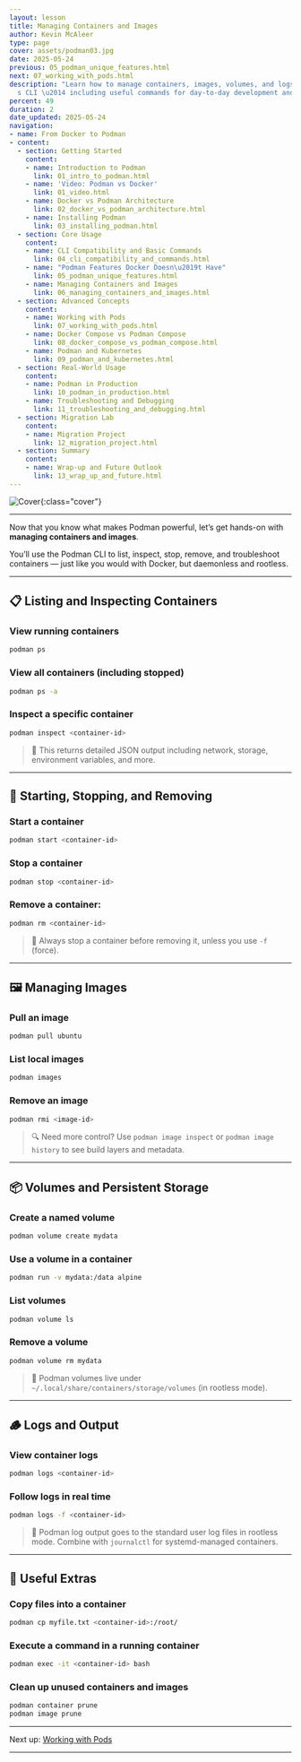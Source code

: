 ```yaml
---
layout: lesson
title: Managing Containers and Images
author: Kevin McAleer
type: page
cover: assets/podman03.jpg
date: 2025-05-24
previous: 05_podman_unique_features.html
next: 07_working_with_pods.html
description: "Learn how to manage containers, images, volumes, and logs using Podman\u2019\
  s CLI \u2014 including useful commands for day-to-day development and operations."
percent: 49
duration: 2
date_updated: 2025-05-24
navigation:
- name: From Docker to Podman
- content:
  - section: Getting Started
    content:
    - name: Introduction to Podman
      link: 01_intro_to_podman.html
    - name: 'Video: Podman vs Docker'
      link: 01_video.html
    - name: Docker vs Podman Architecture
      link: 02_docker_vs_podman_architecture.html
    - name: Installing Podman
      link: 03_installing_podman.html
  - section: Core Usage
    content:
    - name: CLI Compatibility and Basic Commands
      link: 04_cli_compatibility_and_commands.html
    - name: "Podman Features Docker Doesn\u2019t Have"
      link: 05_podman_unique_features.html
    - name: Managing Containers and Images
      link: 06_managing_containers_and_images.html
  - section: Advanced Concepts
    content:
    - name: Working with Pods
      link: 07_working_with_pods.html
    - name: Docker Compose vs Podman Compose
      link: 08_docker_compose_vs_podman_compose.html
    - name: Podman and Kubernetes
      link: 09_podman_and_kubernetes.html
  - section: Real-World Usage
    content:
    - name: Podman in Production
      link: 10_podman_in_production.html
    - name: Troubleshooting and Debugging
      link: 11_troubleshooting_and_debugging.html
  - section: Migration Lab
    content:
    - name: Migration Project
      link: 12_migration_project.html
  - section: Summary
    content:
    - name: Wrap-up and Future Outlook
      link: 13_wrap_up_and_future.html
---
```



![Cover]({{page.cover}}){:class="cover"}

---

Now that you know what makes Podman powerful, let’s get hands-on with **managing containers and images**.

You’ll use the Podman CLI to list, inspect, stop, remove, and troubleshoot containers — just like you would with Docker, but daemonless and rootless.

---

## 📋 Listing and Inspecting Containers

### View running containers

```bash
podman ps
```

### View all containers (including stopped)

```bash
podman ps -a
```

### Inspect a specific container

```bash
podman inspect <container-id>
```

> 🧠 This returns detailed JSON output including network, storage, environment variables, and more.

---

## 🧼 Starting, Stopping, and Removing

### Start a container

```bash
podman start <container-id>
```

### Stop a container

```bash
podman stop <container-id>
```

### Remove a container:

```bash
podman rm <container-id>
```

> 🛑 Always stop a container before removing it, unless you use `-f` (force).

---

## 🖼 Managing Images

### Pull an image

```bash
podman pull ubuntu
```

### List local images

```bash
podman images
```

### Remove an image

```bash
podman rmi <image-id>
```

> 🔍 Need more control? Use `podman image inspect` or `podman image history` to see build layers and metadata.

---

## 📦 Volumes and Persistent Storage

### Create a named volume

```bash
podman volume create mydata
```

### Use a volume in a container

```bash
podman run -v mydata:/data alpine
```

### List volumes

```bash
podman volume ls
```

### Remove a volume

```bash
podman volume rm mydata
```

> 📁 Podman volumes live under `~/.local/share/containers/storage/volumes` (in rootless mode).

---

## 🪵 Logs and Output

### View container logs

```bash
podman logs <container-id>
```

### Follow logs in real time

```bash
podman logs -f <container-id>
```

> 📜 Podman log output goes to the standard user log files in rootless mode. Combine with `journalctl` for systemd-managed containers.

---

## 🧰 Useful Extras

### Copy files into a container

```bash
podman cp myfile.txt <container-id>:/root/
```

### Execute a command in a running container

```bash
podman exec -it <container-id> bash
```

### Clean up unused containers and images

```bash
podman container prune
podman image prune
```

---

Next up: [Working with Pods](07_working_with_pods)

---
